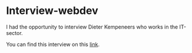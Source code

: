 # Interview-webdev

I had the opportunity to interview Dieter Kempeneers who works in the IT-sector.

You can find this interview on this [link](https://ancattie.github.io/Interview-webdev/).
